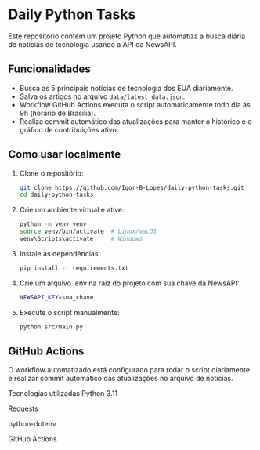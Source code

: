 # Daily Python Tasks

Este repositório contém um projeto Python que automatiza a busca diária de notícias de tecnologia usando a API da NewsAPI.

## Funcionalidades

- Busca as 5 principais notícias de tecnologia dos EUA diariamente.
- Salva os artigos no arquivo `data/latest_data.json`.
- Workflow GitHub Actions executa o script automaticamente todo dia às 9h (horário de Brasília).
- Realiza commit automático das atualizações para manter o histórico e o gráfico de contribuições ativo.

## Como usar localmente

1. Clone o repositório:

   ```bash
   git clone https://github.com/Igor-B-Lopes/daily-python-tasks.git
   cd daily-python-tasks

2. Crie um ambiente virtual e ative:

   ```bash
   python -m venv venv
   source venv/bin/activate  # Linux/macOS
   venv\Scripts\activate     # Windows

3. Instale as dependências:

   ```bash
   pip install -r requirements.txt

4. Crie um arquivo .env na raiz do projeto com sua chave da NewsAPI:

   ```bash
   NEWSAPI_KEY=sua_chave

5. Execute o script manualmente:

   ```bash
   python src/main.py

## GitHub Actions
O workflow automatizado está configurado para rodar o script diariamente e realizar commit automático das atualizações no arquivo de notícias.

Tecnologias utilizadas
Python 3.11

Requests

python-dotenv

GitHub Actions
